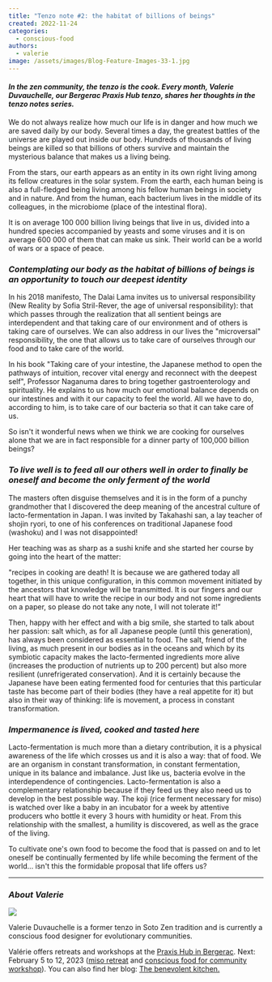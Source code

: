 ```yaml
---
title: "Tenzo note #2: the habitat of billions of beings"
created: 2022-11-24
categories: 
  - conscious-food
authors: 
  - valerie
image: /assets/images/Blog-Feature-Images-33-1.jpg
---
```


#### _In the zen community, the tenzo is the cook. Every month, Valerie Duvauchelle, our Bergerac Praxis Hub tenzo, shares her thoughts in the tenzo notes series._

We do not always realize how much our life is in danger and how much we are saved daily by our body. Several times a day, the greatest battles of the universe are played out inside our body. Hundreds of thousands of living beings are killed so that billions of others survive and maintain the mysterious balance that makes us a living being.

From the stars, our earth appears as an entity in its own right living among its fellow creatures in the solar system. From the earth, each human being is also a full-fledged being living among his fellow human beings in society and in nature. And from the human, each bacterium lives in the middle of its colleagues, in the microbiome (place of the intestinal flora).

It is on average 100 000 billion living beings that live in us, divided into a hundred species accompanied by yeasts and some viruses and it is on average 600 000 of them that can make us sink. Their world can be a world of wars or a space of peace.

### _Contemplating our body as the habitat of billions of beings is an opportunity to touch our deepest identity_

In his 2018 manifesto, The Dalai Lama invites us to universal responsibility (New Reality by Sofia Stril-Rever, the age of universal responsibility): that which passes through the realization that all sentient beings are interdependent and that taking care of our environment and of others is taking care of ourselves. We can also address in our lives the "microversal" responsibility, the one that allows us to take care of ourselves through our food and to take care of the world.

In his book "Taking care of your intestine, the Japanese method to open the pathways of intuition, recover vital energy and reconnect with the deepest self", Professor Naganuma dares to bring together gastroenterology and spirituality. He explains to us how much our emotional balance depends on our intestines and with it our capacity to feel the world. All we have to do, according to him, is to take care of our bacteria so that it can take care of us.

So isn't it wonderful news when we think we are cooking for ourselves alone that we are in fact responsible for a dinner party of 100,000 billion beings?

### _To live well is to feed all our others well in order to finally be oneself and become the only ferment of the world_

The masters often disguise themselves and it is in the form of a punchy grandmother that I discovered the deep meaning of the ancestral culture of lacto-fermentation in Japan. I was invited by Takahashi san, a lay teacher of shojin ryori, to one of his conferences on traditional Japanese food (washoku) and I was not disappointed!

Her teaching was as sharp as a sushi knife and she started her course by going into the heart of the matter:

"recipes in cooking are death! It is because we are gathered today all together, in this unique configuration, in this common movement initiated by the ancestors that knowledge will be transmitted. It is our fingers and our heart that will have to write the recipe in our body and not some ingredients on a paper, so please do not take any note, I will not tolerate it!”

Then, happy with her effect and with a big smile, she started to talk about her passion: salt which, as for all Japanese people (until this generation), has always been considered as essential to food. The salt, friend of the living, as much present in our bodies as in the oceans and which by its symbiotic capacity makes the lacto-fermented ingredients more alive (increases the production of nutrients up to 200 percent) but also more resilient (unrefrigerated conservation). And it is certainly because the Japanese have been eating fermented food for centuries that this particular taste has become part of their bodies (they have a real appetite for it) but also in their way of thinking: life is movement, a process in constant transformation.

### _Impermanence is lived, cooked and tasted here_

Lacto-fermentation is much more than a dietary contribution, it is a physical awareness of the life which crosses us and it is also a way: that of food. We are an organism in constant transformation, in constant fermentation, unique in its balance and imbalance. Just like us, bacteria evolve in the interdependence of contingencies. Lacto-fermentation is also a complementary relationship because if they feed us they also need us to develop in the best possible way. The koji (rice ferment necessary for miso) is watched over like a baby in an incubator for a week by attentive producers who bottle it every 3 hours with humidity or heat. From this relationship with the smallest, a humility is discovered, as well as the grace of the living.

To cultivate one's own food to become the food that is passed on and to let oneself be continually fermented by life while becoming the ferment of the world… isn't this the formidable proposal that life offers us?

* * *

### _About Valerie_

![](/assets/images/star-portrait--300x200.jpg)

Valerie Duvauchelle is a former tenzo in Soto Zen tradition and is currently a conscious food designer for evolutionary communities.

Valérie offers retreats and workshops at the [Praxis Hub in Bergerac](https://lifeitself.org/hubs/bergerac/). Next: February 5 to 12, 2023 ([miso retreat](https://lifeitself.org/sympoiesis/conscious-food-retreats-culture-broths-1/) and [conscious food for community workshop](https://lifeitself.org/conscious-food-workshop/)). You can also find her blog: [The benevolent kitchen.](http://lacuisinedelabienveillance.org)
